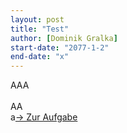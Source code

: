 ```yaml
---
layout: post
title: "Test"
author: [Dominik Gralka]
start-date: "2077-1-2"
end-date: "x"
---
```

AAA<br><br>AA<br>a[→ Zur Aufgabe](http://google.com)
